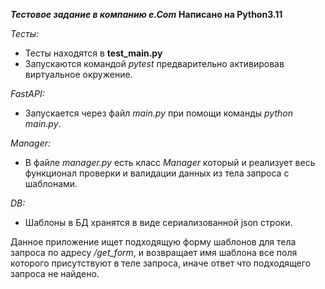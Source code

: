 ***Тестовое задание в компанию e.Com***
**Написано на Python3.11**

*Тесты:*
- Тесты находятся в __test_main.py__
- Запускаются командой _pytest_ предварительно активировав виртуальное окружение.

*FastAPI:*

- Запускается через файл _main.py_ при помощи команды _python main.py_.

*Manager:*

- В файле _manager.py_ есть класс _Manager_ который и реализует весь функционал проверки и валидации данных из тела запроса с шаблонами.

*DB:*

- Шаблоны в БД хранятся в виде сериализованной json строки.

Данное приложение ищет подходящую форму шаблонов для тела запроса по адресу _/get_form_, и возвращает имя шаблона все поля которого присутствуют в теле запроса, иначе ответ что подходящего запроса не найдено.